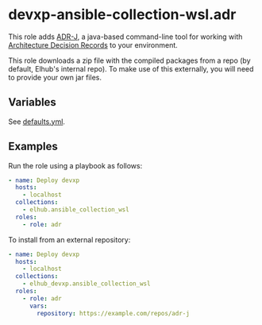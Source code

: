 # devxp-ansible-collection-wsl.adr

This role adds [ADR-J](https://github.com/adoble/adr-j), a java-based command-line tool for working with
[Architecture Decision Records](https://cognitect.com/blog/2011/11/15/documenting-architecture-decisions) to your
environment.

This role downloads a zip file with the compiled packages from a repo (by default, Elhub's internal repo). To make use
of this externally, you will need to provide your own jar files.

## Variables

See [defaults.yml](https://github.com/elhub/devxp-ansible-collection-wsl/blob/main/roles/adr/defaults/main.yml).

## Examples

Run the role using a playbook as follows:

```yaml
- name: Deploy devxp
  hosts:
    - localhost
  collections:
    - elhub.ansible_collection_wsl
  roles:
    - role: adr
```

To install from an external repository:

```yaml
- name: Deploy devxp
  hosts:
    - localhost
  collections:
    - elhub_devxp.ansible_collection_wsl
  roles:
    - role: adr
      vars:
        repository: https://example.com/repos/adr-j
```
